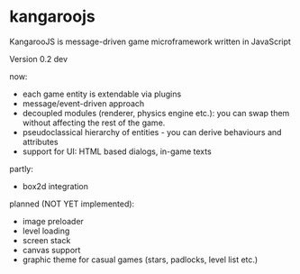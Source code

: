 kangaroojs
==========

KangarooJS is message-driven game microframework written in JavaScript

Version 0.2 dev

now:

- each game entity is extendable via plugins
- message/event-driven approach
- decoupled modules (renderer, physics engine etc.): you can swap them without affecting the rest of the game.
- pseudoclassical hierarchy of entities - you can derive behaviours and attributes 
- support for UI: HTML based dialogs, in-game texts

partly:

- box2d integration

planned (NOT YET implemented):

- image preloader
- level loading
- screen stack
- canvas support
- graphic theme for casual games (stars, padlocks, level list etc.)






















